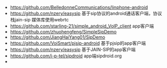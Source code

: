 - https://github.com/BelledonneCommunications/linphone-android 
- https://github.com/nzery/easysip 基于sip协议的android通话客户端，协议栈jain-sip 媒体库使用webrtc
- https://github.com/starling-21/simple_android_VoIP_client app客户端
- https://github.com/zhuohengfeng/SimpleSipDemo
- https://github.com/JiangHaiYang01/SipDemo
- https://github.com/VoiSmart/pjsip-android 基于pjsip的app客户端
- https://github.com/nzery/easysip 基于JAIN-SIP的app客户端
- https://github.com/i-p-tel/sipdroid app端sipdroid.org
- 
